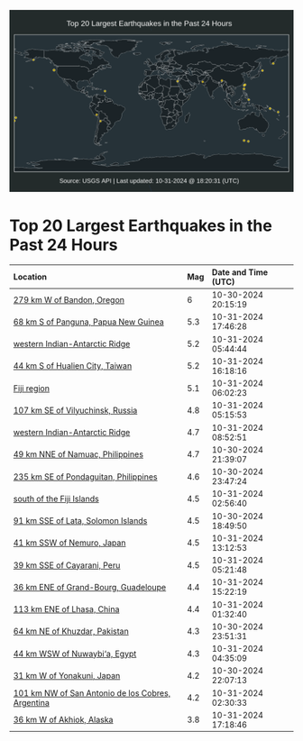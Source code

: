 ![Map](./map.png)

# Top 20 Largest Earthquakes in the Past 24 Hours

| Location | Mag | Date and Time (UTC) |
|:---|:---|:---|
| [279 km W of Bandon, Oregon](https://earthquake.usgs.gov/earthquakes/eventpage/us7000np33) | 6 | 10-30-2024 20:15:19 |
| [68 km S of Panguna, Papua New Guinea](https://earthquake.usgs.gov/earthquakes/eventpage/us7000np8b) | 5.3 | 10-31-2024 17:46:28 |
| [western Indian-Antarctic Ridge](https://earthquake.usgs.gov/earthquakes/eventpage/us7000np5g) | 5.2 | 10-31-2024 05:44:44 |
| [44 km S of Hualien City, Taiwan](https://earthquake.usgs.gov/earthquakes/eventpage/us7000np7y) | 5.2 | 10-31-2024 16:18:16 |
| [Fiji region](https://earthquake.usgs.gov/earthquakes/eventpage/us7000np5i) | 5.1 | 10-31-2024 06:02:23 |
| [107 km SE of Vilyuchinsk, Russia](https://earthquake.usgs.gov/earthquakes/eventpage/us7000np59) | 4.8 | 10-31-2024 05:15:53 |
| [western Indian-Antarctic Ridge](https://earthquake.usgs.gov/earthquakes/eventpage/us7000np5x) | 4.7 | 10-31-2024 08:52:51 |
| [49 km NNE of Namuac, Philippines](https://earthquake.usgs.gov/earthquakes/eventpage/us7000np3w) | 4.7 | 10-30-2024 21:39:07 |
| [235 km SE of Pondaguitan, Philippines](https://earthquake.usgs.gov/earthquakes/eventpage/us7000np45) | 4.6 | 10-30-2024 23:47:24 |
| [south of the Fiji Islands](https://earthquake.usgs.gov/earthquakes/eventpage/us7000np4w) | 4.5 | 10-31-2024 02:56:40 |
| [91 km SSE of Lata, Solomon Islands](https://earthquake.usgs.gov/earthquakes/eventpage/us7000np2k) | 4.5 | 10-30-2024 18:49:50 |
| [41 km SSW of Nemuro, Japan](https://earthquake.usgs.gov/earthquakes/eventpage/us7000np6i) | 4.5 | 10-31-2024 13:12:53 |
| [39 km SSE of Cayarani, Peru](https://earthquake.usgs.gov/earthquakes/eventpage/us7000np5a) | 4.5 | 10-31-2024 05:21:48 |
| [36 km ENE of Grand-Bourg, Guadeloupe](https://earthquake.usgs.gov/earthquakes/eventpage/us7000np7m) | 4.4 | 10-31-2024 15:22:19 |
| [113 km ENE of Lhasa, China](https://earthquake.usgs.gov/earthquakes/eventpage/us7000np4h) | 4.4 | 10-31-2024 01:32:40 |
| [64 km NE of Khuzdar, Pakistan](https://earthquake.usgs.gov/earthquakes/eventpage/us7000np47) | 4.3 | 10-30-2024 23:51:31 |
| [44 km WSW of Nuwaybi‘a, Egypt](https://earthquake.usgs.gov/earthquakes/eventpage/us7000np55) | 4.3 | 10-31-2024 04:35:09 |
| [31 km W of Yonakuni, Japan](https://earthquake.usgs.gov/earthquakes/eventpage/us7000np3z) | 4.2 | 10-30-2024 22:07:13 |
| [101 km NW of San Antonio de los Cobres, Argentina](https://earthquake.usgs.gov/earthquakes/eventpage/us7000np4u) | 4.2 | 10-31-2024 02:30:33 |
| [36 km W of Akhiok, Alaska](https://earthquake.usgs.gov/earthquakes/eventpage/ak024e0p56du) | 3.8 | 10-31-2024 17:18:46 |
